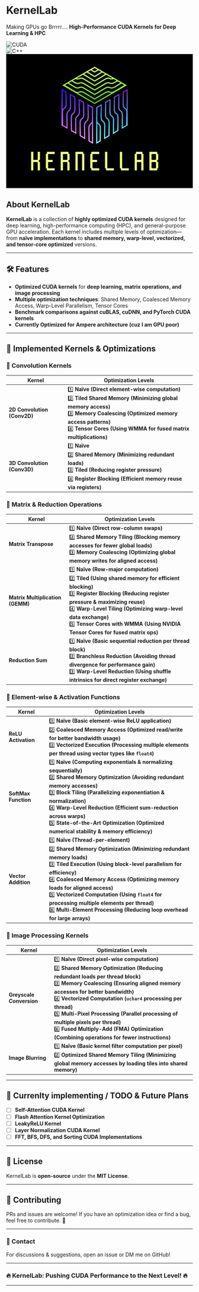 
# **KernelLab**  
Making GPUs go Brrrrr....
**High-Performance CUDA Kernels for Deep Learning & HPC**  



![CUDA](https://img.shields.io/badge/CUDA-Optimized-green?style=for-the-badge&logo=nvidia)  
![C++](https://img.shields.io/badge/C%2B%2B-17%2B-blue?style=for-the-badge&logo=c%2B%2B)  
![LOGO](https://github.com/AmanSwar/KernelLab/blob/master/logo.png)
## **About KernelLab**  
**KernelLab** is a collection of **highly optimized CUDA kernels** designed for deep learning, high-performance computing (HPC), and general-purpose GPU acceleration. Each kernel includes multiple levels of optimization—from **naïve implementations** to **shared memory, warp-level, vectorized, and tensor-core optimized** versions.  

---

## **🛠️ Features**  
- **Optimized CUDA kernels** for **deep learning, matrix operations, and image processing**  
- **Multiple optimization techniques**: Shared Memory, Coalesced Memory Access, Warp-Level Parallelism, Tensor Cores  
- **Benchmark comparisons against cuBLAS, cuDNN, and PyTorch CUDA kernels**  
- **Currently Optimized for Ampere architecture (cuz I am GPU poor)**  

---

## **📌 Implemented Kernels & Optimizations**  

### **🔹 Convolution Kernels**  
| Kernel  | Optimization Levels |  
|---------|--------------------|  
| **2D Convolution (Conv2D)** | 1️⃣ **Naïve (Direct element-wise computation)** <br> 2️⃣ **Tiled Shared Memory (Minimizing global memory access)** <br> 3️⃣ **Memory Coalescing (Optimized memory access patterns)** <br> 4️⃣ **Tensor Cores (Using WMMA for fused matrix multiplications)** |  
| **3D Convolution (Conv3D)** | 1️⃣ **Naïve** <br> 2️⃣ **Shared Memory (Minimizing redundant loads)** <br> 3️⃣ **Tiled (Reducing register pressure)** <br> 4️⃣ **Register Blocking (Efficient memory reuse via registers)** |  

### **🔹 Matrix & Reduction Operations**  
| Kernel  | Optimization Levels |  
|---------|--------------------|  
| **Matrix Transpose** | 1️⃣ **Naïve (Direct row-column swaps)** <br> 2️⃣ **Shared Memory Tiling (Blocking memory accesses for fewer global loads)** <br> 3️⃣ **Memory Coalescing (Optimizing global memory writes for aligned access)** |  
| **Matrix Multiplication (GEMM)** | 1️⃣ **Naïve (Row-major computation)** <br> 2️⃣ **Tiled (Using shared memory for efficient blocking)** <br> 3️⃣ **Register Blocking (Reducing register pressure & maximizing reuse)** <br> 4️⃣ **Warp-Level Tiling (Optimizing warp-level data exchange)** <br> 5️⃣ **Tensor Cores with WMMA (Using NVIDIA Tensor Cores for fused matrix ops)** |  
| **Reduction Sum** | 1️⃣ **Naïve (Basic sequential reduction per thread block)** <br> 2️⃣ **Branchless Reduction (Avoiding thread divergence for performance gain)** <br> 3️⃣ **Warp-Level Reduction (Using shuffle intrinsics for direct register exchange)** |  

### **🔹 Element-wise & Activation Functions**  
| Kernel  | Optimization Levels |  
|---------|--------------------|  
| **ReLU Activation** | 1️⃣ **Naïve (Basic element-wise ReLU application)** <br> 2️⃣ **Coalesced Memory Access (Optimized read/write for better bandwidth usage)** <br> 3️⃣ **Vectorized Execution (Processing multiple elements per thread using vector types like `float4`)** |  
| **SoftMax Function** | 1️⃣ **Naïve (Computing exponentials & normalizing sequentially)** <br> 2️⃣ **Shared Memory Optimization (Avoiding redundant memory accesses)** <br> 3️⃣ **Block Tiling (Parallelizing exponentiation & normalization)** <br> 4️⃣ **Warp-Level Reduction (Efficient sum-reduction across warps)** <br> 5️⃣ **State-of-the-Art Optimization (Optimized numerical stability & memory efficiency)** |  
| **Vector Addition** | 1️⃣ **Naïve (Thread-per-element)** <br> 2️⃣ **Shared Memory Optimization (Minimizing redundant memory loads)** <br> 3️⃣ **Tiled Execution (Using block-level parallelism for efficiency)** <br> 4️⃣ **Coalesced Memory Access (Optimizing memory loads for aligned access)** <br> 5️⃣ **Vectorized Computation (Using `float4` for processing multiple elements per thread)** <br> 6️⃣ **Multi-Element Processing (Reducing loop overhead for large arrays)** |  

### **🔹 Image Processing Kernels**  
| Kernel  | Optimization Levels |  
|---------|--------------------|  
| **Greyscale Conversion** | 1️⃣ **Naïve (Direct pixel-wise computation)** <br> 2️⃣ **Shared Memory Optimization (Reducing redundant loads per thread block)** <br> 3️⃣ **Memory Coalescing (Ensuring aligned memory accesses for better bandwidth)** <br> 4️⃣ **Vectorized Computation (`uchar4` processing per thread)** <br> 5️⃣ **Multi-Pixel Processing (Parallel processing of multiple pixels per thread)** <br> 6️⃣ **Fused Multiply-Add (FMA) Optimization (Combining operations for fewer instructions)** |  
| **Image Blurring** | 1️⃣ **Naïve (Basic kernel filter computation per pixel)** <br> 2️⃣ **Optimized Shared Memory Tiling (Minimizing global memory accesses by loading tiles into shared memory)** |  

---

## **📝 Currenlty implementing / TODO & Future Plans**  
- [ ] **Self-Attention CUDA Kernel**  
- [ ] **Flash Attention Kernel Optimization**  
- [ ] **LeakyReLU Kernel**  
- [ ] **Layer Normalization CUDA Kernel**  
- [ ] **FFT, BFS, DFS, and Sorting CUDA Implementations**  

---

## **📜 License**  
KernelLab is **open-source** under the **MIT License**.  

---

## **🤝 Contributing**  
PRs and issues are welcome! If you have an optimization idea or find a bug, feel free to contribute. 🚀  

---

### **💬 Contact**  
For discussions & suggestions, open an issue or DM me on GitHub!  

---

### **🔥 KernelLab: Pushing CUDA Performance to the Next Level! 🔥**  

---
